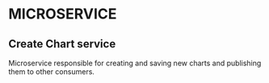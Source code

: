 # MICROSERVICE

## Create Chart service 

Microservice responsible for creating and saving new charts and publishing them to other consumers. 


